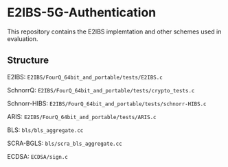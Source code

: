 # E2IBS-5G-Authentication
This repository contains the E2IBS implemtation and other schemes used in evaluation. 

## Structure

E2IBS: `E2IBS/FourQ_64bit_and_portable/tests/E2IBS.c`

SchnorrQ: `E2IBS/FourQ_64bit_and_portable/tests/crypto_tests.c` 

Schnorr-HIBS: `E2IBS/FourQ_64bit_and_portable/tests/schnorr-HIBS.c`

ARIS: `E2IBS/FourQ_64bit_and_portable/tests/ARIS.c`

BLS: `bls/bls_aggregate.cc`

SCRA-BGLS: `bls/scra_bls_aggregate.cc`

ECDSA: `ECDSA/sign.c`